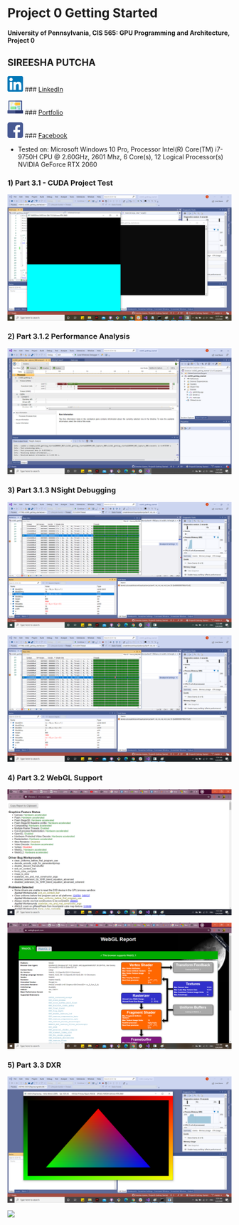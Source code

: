 Project 0 Getting Started
====================

**University of Pennsylvania, CIS 565: GPU Programming and Architecture, Project 0**

## SIREESHA PUTCHA 

	
<img src= "images/Logos/linkedin.png" alt = "LinkedIn" height = "35" width = "35">  ###  [LinkedIn](www.linkedin.com/in/sireesha-putcha)

<img src= "images/Logos/chat.png" alt = "Portfolio" height = "35" width = "35">  ### [Portfolio](https://sites.google.com/view/sireeshaputcha/home) 

<img src= "images/Logos/facebook.png" alt = "Fb" height = "35" width = "35">  ### [Facebook](https://www.facebook.com/sireesha.putcha98/)

* Tested on: Microsoft Windows 10 Pro, Processor	Intel(R) Core(TM) i7-9750H CPU @ 2.60GHz, 2601 Mhz, 6 Core(s), 12 Logical Processor(s) NVIDIA GeForce RTX 2060


### 1) Part 3.1 - CUDA Project Test 

![](images/initial.png)

### 2) Part 3.1.2 Performance Analysis 

![](images/performance_analysis.png)

### 3) Part 3.1.3 NSight Debugging 

![](images/NSightDebugInfo.png)

![](images/NSightDebugInfo2.png)


### 4) Part 3.2 WebGL Support 

![](images/webgl_support.png)

![](images/webgl_support1.png)

### 5) Part 3.3 DXR 
 
![](images/dxr_support.png)

![](images/changed_tri_color.png)